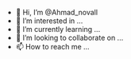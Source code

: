 - 👋 Hi, I’m @Ahmad_novall
- 👀 I’m interested in ...
- 🌱 I’m currently learning ...
- 💞️ I’m looking to collaborate on ...
- 📫 How to reach me ...

<!---
ngayuh/ngayuh is a ✨ special ✨ repository because its `README.md` (this file) appears on your GitHub profile.
You can click the Preview link to take a look at your changes.
--->
